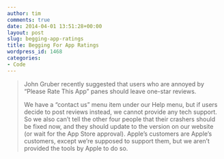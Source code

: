 ```yaml
---
author: tim
comments: true
date: 2014-04-01 13:51:28+00:00
layout: post
slug: begging-app-ratings
title: Begging For App Ratings
wordpress_id: 1468
categories:
- Code
---
```


<blockquote>John Gruber recently suggested that users who are annoyed by “Please Rate This App” panes should leave one-star reviews.

We have a “contact us” menu item under our Help menu, but if users decide to post reviews instead, we cannot provide any tech support. So we also can’t tell the other four people that their crashers should be fixed now, and they should update to the version on our website (or wait for the App Store approval). Apple’s customers are Apple’s customers, except we’re supposed to support them, but we aren’t provided the tools by Apple to do so.</blockquote>
